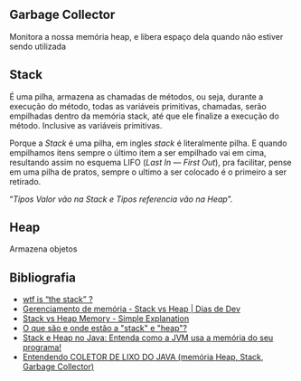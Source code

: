 ## Garbage Collector
Monitora a nossa memória heap, e libera espaço dela quando não estiver sendo utilizada

## Stack
É uma pilha, armazena as chamadas de métodos, ou seja, durante a execução do método, todas as variáveis primitivas, chamadas, serão empilhadas dentro da memória stack, até que ele finalize a execução do método. Inclusive as variáveis primitivas.

Porque a _Stack_ é uma pilha, em ingles _stack_ é literalmente pilha. E quando empilhamos itens sempre o último item a ser empilhado vai em cima, resultando assim no esquema LIFO (_Last In — First Out_), pra facilitar, pense em uma pilha de pratos, sempre o ultimo a ser colocado é o primeiro a ser retirado.

“_Tipos Valor vão na Stack e Tipos referencia vão na Heap_”.

## Heap
Armazena objetos

## Bibliografia
- [wtf is “the stack” ?](https://www.youtube.com/watch?v=CRTR5ljBjPM&pp=ugMICgJwdBABGAHKBRRtZW1vcmlhIHN0YWNrIGUgaGVhcA%3D%3D "wtf is “the stack” ?")
- [Gerenciamento de memória - Stack vs Heap | Dias de Dev](https://www.youtube.com/watch?v=7kJwVQGJCbw&pp=ygUUbWVtb3JpYSBzdGFjayBlIGhlYXA%3D "Gerenciamento de memória - Stack vs Heap | Dias de Dev")
- [Stack vs Heap Memory - Simple Explanation](https://www.youtube.com/watch?v=5OJRqkYbK-4&pp=ugMICgJwdBABGAHKBRRtZW1vcmlhIHN0YWNrIGUgaGVhcNIHCQmtCQGHKiGM7w%3D%3D "Stack vs Heap Memory - Simple Explanation")
- [O que são e onde estão a "stack" e "heap"?](https://pt.stackoverflow.com/questions/3797/o-que-s%c3%a3o-e-onde-est%c3%a3o-a-stack-e-heap)
- [Stack e Heap no Java: Entenda como a JVM usa a memória do seu programa!](https://www.youtube.com/watch?v=DAzYQCTH-JE)
- [Entendendo COLETOR DE LIXO DO JAVA (memória Heap, Stack, Garbage Collector)](https://youtu.be/cgUfurMJosE)
